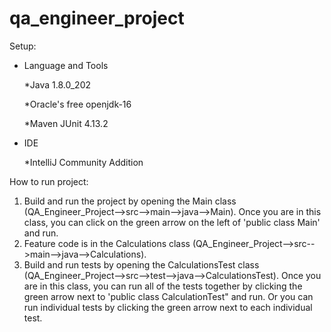 # qa_engineer_project

Setup:

* Language and Tools
   
	*Java 1.8.0_202
   
	*Oracle's free openjdk-16
   
	*Maven JUnit 4.13.2

* IDE
   
	*IntelliJ Community Addition
    
How to run project:

1. Build and run the project by opening the Main class (QA_Engineer_Project-->src-->main-->java-->Main). Once you are in this class, you can click on the green arrow on the left of 'public class Main' and run.
2. Feature code is in the Calculations class (QA_Engineer_Project-->src-->main-->java-->Calculations).
3. Build and run tests by opening the CalculationsTest class (QA_Engineer_Project-->src-->test-->java-->CalculationsTest). Once you are in this class, you can run all of the tests together by clicking the green arrow next to 'public class CalculationTest" and run. Or you can run individual tests by clicking the green arrow next to each individual test.

